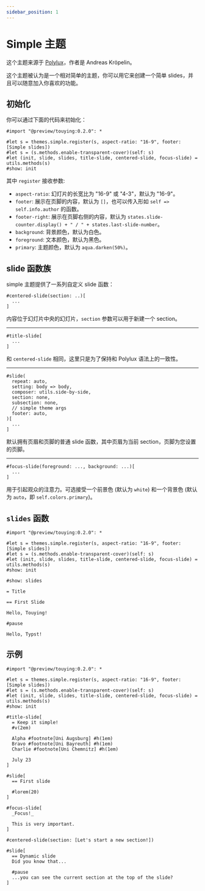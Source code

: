 ```yaml
---
sidebar_position: 1
---
```


# Simple 主题

这个主题来源于 [Polylux](https://polylux.dev/book/themes/gallery/simple.html)，作者是 Andreas Kröpelin。

这个主题被认为是一个相对简单的主题，你可以用它来创建一个简单 slides，并且可以随意加入你喜欢的功能。


## 初始化

你可以通过下面的代码来初始化：

```typst
#import "@preview/touying:0.2.0": *

#let s = themes.simple.register(s, aspect-ratio: "16-9", footer: [Simple slides])
#let s = (s.methods.enable-transparent-cover)(self: s)
#let (init, slide, slides, title-slide, centered-slide, focus-slide) = utils.methods(s)
#show: init
```

其中 `register` 接收参数:

- `aspect-ratio`: 幻灯片的长宽比为 "16-9" 或 "4-3"，默认为 "16-9"。
- `footer`: 展示在页脚的内容，默认为 `[]`，也可以传入形如 `self => self.info.author` 的函数。
- `footer-right`: 展示在页脚右侧的内容，默认为 `states.slide-counter.display() + " / " + states.last-slide-number`。
- `background`: 背景颜色，默认为白色。
- `foreground`: 文本颜色，默认为黑色。
- `primary`: 主题颜色，默认为 `aqua.darken(50%)`。


## slide 函数族

simple 主题提供了一系列自定义 slide 函数：

```typst
#centered-slide(section: ..)[
  ...
]
```
内容位于幻灯片中央的幻灯片，`section` 参数可以用于新建一个 section。

---

```typst
#title-slide[
  ...
]
```

和 `centered-slide` 相同，这里只是为了保持和 Polylux 语法上的一致性。

---

```typst
#slide(
  repeat: auto,
  setting: body => body,
  composer: utils.side-by-side,
  section: none,
  subsection: none,
  // simple theme args
  footer: auto,
)[
  ...
]
```
默认拥有页眉和页脚的普通 slide 函数，其中页眉为当前 section，页脚为您设置的页脚。

---

```typst
#focus-slide(foreground: ..., background: ...)[
  ...
]
```
用于引起观众的注意力。可选接受一个前景色 (默认为 `white`) 和一个背景色 (默认为 `auto`，即 `self.colors.primary`)。


## `slides` 函数

```typst
#import "@preview/touying:0.2.0": *

#let s = themes.simple.register(s, aspect-ratio: "16-9", footer: [Simple slides])
#let s = (s.methods.enable-transparent-cover)(self: s)
#let (init, slide, slides, title-slide, centered-slide, focus-slide) = utils.methods(s)
#show: init

#show: slides

= Title

== First Slide

Hello, Touying!

#pause

Hello, Typst!
```

## 示例

```typst
#import "@preview/touying:0.2.0": *

#let s = themes.simple.register(s, aspect-ratio: "16-9", footer: [Simple slides])
#let s = (s.methods.enable-transparent-cover)(self: s)
#let (init, slide, slides, title-slide, centered-slide, focus-slide) = utils.methods(s)
#show: init

#title-slide[
  = Keep it simple!
  #v(2em)

  Alpha #footnote[Uni Augsburg] #h(1em)
  Bravo #footnote[Uni Bayreuth] #h(1em)
  Charlie #footnote[Uni Chemnitz] #h(1em)

  July 23
]

#slide[
  == First slide

  #lorem(20)
]

#focus-slide[
  _Focus!_

  This is very important.
]

#centered-slide(section: [Let's start a new section!])

#slide[
  == Dynamic slide
  Did you know that...

  #pause
  ...you can see the current section at the top of the slide?
]
```

